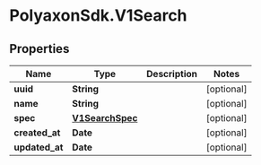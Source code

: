 # PolyaxonSdk.V1Search

## Properties
Name | Type | Description | Notes
------------ | ------------- | ------------- | -------------
**uuid** | **String** |  | [optional] 
**name** | **String** |  | [optional] 
**spec** | [**V1SearchSpec**](V1SearchSpec.md) |  | [optional] 
**created_at** | **Date** |  | [optional] 
**updated_at** | **Date** |  | [optional] 


